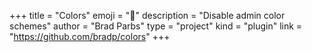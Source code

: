 +++
title = "Colors"
emoji = "🎨️"
description = "Disable admin color schemes"
author = "Brad Parbs"
type = "project"
kind = "plugin"
link = "https://github.com/bradp/colors"
+++
